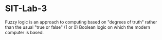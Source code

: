 # SIT-Lab-3
Fuzzy logic is an approach to computing based on "degrees of truth" rather than the usual "true or false" (1 or 0) Boolean logic on which the modern computer is based.

